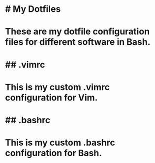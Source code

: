 # # My Dotfiles
# These are my dotfile configuration files for different software in Bash.
# ## .vimrc
# This is my custom .vimrc configuration for Vim.
# ## .bashrc
# This is my custom .bashrc configuration for Bash.
